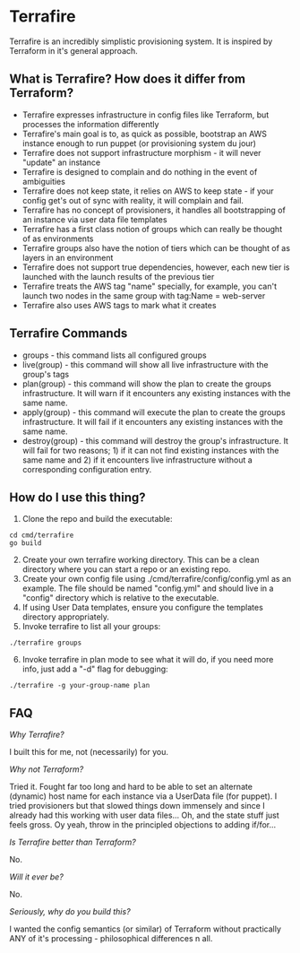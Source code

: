# Terrafire

Terrafire is an incredibly simplistic provisioning system.  It is inspired by Terraform in it's general approach.


## What is Terrafire?  How does it differ from Terraform?

- Terrafire expresses infrastructure in config files like Terraform, but processes the information differently
- Terrafire's main goal is to, as quick as possible, bootstrap an AWS instance enough to run puppet (or provisioning system du jour)
- Terrafire does not support infrastructure morphism - it will never "update" an instance
- Terrafire is designed to complain and do nothing in the event of ambiguities
- Terrafire does not keep state, it relies on AWS to keep state - if your config get's out of sync with reality, it will complain and fail.
- Terrafire has no concept of provisioners, it handles all bootstrapping of an instance via user data file templates
- Terrafire has a first class notion of groups which can really be thought of as environments
- Terrafire groups also have the notion of tiers which can be thought of as layers in an environment
- Terrafire does not support true dependencies, however, each new tier is launched with the launch results of the previous tier
- Terrafire treats the AWS tag "name" specially, for example, you can't launch two nodes in the same group with tag:Name = web-server
- Terrafire also uses AWS tags to mark what it creates


## Terrafire Commands

- groups - this command lists all configured groups
- live(group) - this command will show all live infrastructure with the group's tags
- plan(group) - this command will show the plan to create the groups infrastructure.  It will warn if it encounters any existing instances with the same name.
- apply(group) - this command will execute the plan to create the groups infrastructure.  It will fail if it encounters any existing instances with the same name.
- destroy(group) - this command will destroy the group's infrastructure.  It will fail for two reasons; 1) if it can not find existing instances with 
the same name and 2) if it encounters live infrastructure without a corresponding configuration entry.


## How do I use this thing?

1. Clone the repo and build the executable:
```
cd cmd/terrafire
go build
```
2. Create your own terrafire working directory.  This can be a clean directory where you can start a repo or an existing repo.
3. Create your own config file using ./cmd/terrafire/config/config.yml as an example.  The file should be named "config.yml" and should live in a "config" directory which is relative to the executable.
4. If using User Data templates, ensure you configure the templates directory appropriately.
5. Invoke terrafire to list all your groups:
```
./terrafire groups
```
6. Invoke terrafire in plan mode to see what it will do, if you need more info, just add a "-d" flag for debugging:
```
./terrafire -g your-group-name plan
```


## FAQ

*Why Terrafire?*

I built this for me, not (necessarily) for you.


*Why not Terraform?*

Tried it.  Fought far too long and hard to be able to set an alternate (dynamic) host name for each instance via a UserData file (for puppet).
I tried provisioners but that slowed things down immensely and since I already had this working with user data files...
Oh, and the state stuff just feels gross.  Oy yeah, throw in the principled objections to adding if/for...


*Is Terrafire better than Terraform?*

No.


*Will it ever be?*

No.


*Seriously, why do you build this?*

I wanted the config semantics (or similar) of Terraform without practically ANY of it's processing - philosophical differences n all.